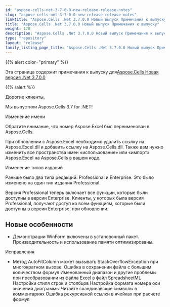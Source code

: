 ```yaml
---
id: "aspose-cells-net-3-7-0-0-new-release-release-notes"
slug: "aspose-cells-net-3-7-0-0-new-release-release-notes"
linktitle: "Aspose.Cells .Net 3.7.0.0 Новый выпуск Примечания к выпуску"
title: "Aspose.Cells .Net 3.7.0.0 Новый выпуск Примечания к выпуску"
weight: 170
description: "Aspose.Cells .Net 3.7.0.0 Новый выпуск Примечания к выпуску – the latest updates and fixes."
type: "repository"
layout: "release"
family_listing_page_title: "Aspose.Cells .Net 3.7.0.0 Новый выпуск Примечания к выпуску"
---
```

{{% alert color="primary" %}} 

 Эта страница содержит примечания к выпуску для[Aspose.Cells Новая версия .Net 3.7.0.0](https://releases.aspose.com/cells/net/new-releases/aspose.cells-.net-3.7.0.0-new-release/)

{{% /alert %}} 

 Дорогие клиенты,

 Мы выпустили Aspose.Cells 3.7 for .NET!

 Изменение имени

 Обратите внимание, что номер Aspose.Excel был переименован в Aspose.Cells.

 При обновлении с Aspose.Excel необходимо удалить ссылку на Aspose.Excel.dll и добавить ссылку на Aspose.Cells.dll. Также вам нужно изменить все пространства имен «использование» или «импорт» Aspose.Excel на Aspose.Cells в вашем коде.



 Изменение типов изданий

 Раньше было два типа редакций: Professional и Enterprise. Это было изменено на один тип издания Professional.

Версия Professional теперь включает все функции, которые были доступны в версии Enterprise. Клиенты, у которых была версия Professional, получают доступ ко всем функциям, которые были доступны в версии Enterprise, при обновлении.


## **Новые особенности**
- Демонстрации WinForm включены в установочный пакет.
 Производительность и использование памяти оптимизированы.



 Исправления

- Метод AutoFitColumn может вызывать StackOverflowException при многократном вызове.
 Ошибка в сохранении файла с большим количеством формул
 Именованный диапазон и другие проблемы при преобразовании из файла Excel в файл SpreadsheetML
 Настройки стиля строк и столбцов
 Настройка формата номера оси значений диаграммы
 Читайте скандинавские символы в комментариях
 Ошибка рекурсивной ссылки в ячейках при расчете формул


